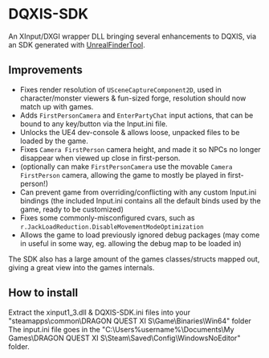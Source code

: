# DQXIS-SDK

An XInput/DXGI wrapper DLL bringing several enhancements to DQXIS, via an SDK generated with [UnrealFinderTool](https://github.com/CorrM/Unreal-Finder-Tool).

## Improvements
- Fixes render resolution of `USceneCaptureComponent2D`, used in character/monster viewers & fun-sized forge, resolution should now match up with games.
- Adds `FirstPersonCamera` and `EnterPartyChat` input actions, that can be bound to any key/button via the Input.ini file.
- Unlocks the UE4 dev-console & allows loose, unpacked files to be loaded by the game.
- Fixes `Camera FirstPerson` camera height, and made it so NPCs no longer disappear when viewed up close in first-person.
- (optionally can make `FirstPersonCamera` use the movable `Camera FirstPerson` camera, allowing the game to mostly be played in first-person!)
- Can prevent game from overriding/conflicting with any custom Input.ini bindings (the included Input.ini contains all the default binds used by the game, ready to be customized)
- Fixes some commonly-misconfigured cvars, such as `r.JackLoadReduction.DisableMovementModeOptimization`
- Allows the game to load previously ignored debug packages (may come in useful in some way, eg. allowing the debug map to be loaded in)

The SDK also has a large amount of the games classes/structs mapped out, giving a great view into the games internals.

## How to install
Extract the xinput1_3.dll & DQXIS-SDK.ini files into your "steamapps\common\DRAGON QUEST XI S\Game\Binaries\Win64\" folder
The input.ini file goes in the "C:\Users\%username%\Documents\My Games\DRAGON QUEST XI S\Steam\Saved\Config\WindowsNoEditor" folder.
